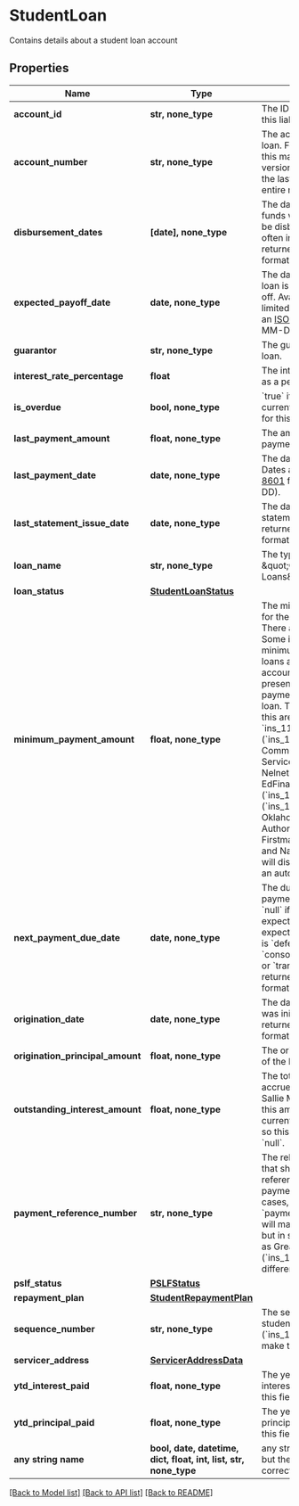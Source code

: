 # StudentLoan

Contains details about a student loan account

## Properties
Name | Type | Description | Notes
------------ | ------------- | ------------- | -------------
**account_id** | **str, none_type** | The ID of the account that this liability belongs to. | 
**account_number** | **str, none_type** | The account number of the loan. For some institutions, this may be a masked version of the number (e.g., the last 4 digits instead of the entire number). | 
**disbursement_dates** | **[date], none_type** | The dates on which loaned funds were disbursed or will be disbursed. These are often in the past. Dates are returned in an [ISO 8601](https://wikipedia.org/wiki/ISO_8601) format (YYYY-MM-DD). | 
**expected_payoff_date** | **date, none_type** | The date when the student loan is expected to be paid off. Availability for this field is limited. Dates are returned in an [ISO 8601](https://wikipedia.org/wiki/ISO_8601) format (YYYY-MM-DD). | 
**guarantor** | **str, none_type** | The guarantor of the student loan. | 
**interest_rate_percentage** | **float** | The interest rate on the loan as a percentage. | 
**is_overdue** | **bool, none_type** | &#x60;true&#x60; if a payment is currently overdue. Availability for this field is limited. | 
**last_payment_amount** | **float, none_type** | The amount of the last payment. | 
**last_payment_date** | **date, none_type** | The date of the last payment. Dates are returned in an [ISO 8601](https://wikipedia.org/wiki/ISO_8601) format (YYYY-MM-DD). | 
**last_statement_issue_date** | **date, none_type** | The date of the last statement. Dates are returned in an [ISO 8601](https://wikipedia.org/wiki/ISO_8601) format (YYYY-MM-DD). | 
**loan_name** | **str, none_type** | The type of loan, e.g., \&quot;Consolidation Loans\&quot;. | 
**loan_status** | [**StudentLoanStatus**](StudentLoanStatus.md) |  | 
**minimum_payment_amount** | **float, none_type** | The minimum payment due for the next billing cycle. There are some exceptions: Some institutions require a minimum payment across all loans associated with an account number. Our API presents that same minimum payment amount on each loan. The institutions that do this are: Great Lakes ( &#x60;ins_116861&#x60;), Firstmark (&#x60;ins_116295&#x60;), Commonbond Firstmark Services (&#x60;ins_116950&#x60;), Nelnet (&#x60;ins_116528&#x60;), EdFinancial Services (&#x60;ins_116304&#x60;), Granite State (&#x60;ins_116308&#x60;), and Oklahoma Student Loan Authority (&#x60;ins_116945&#x60;). Firstmark (&#x60;ins_116295&#x60; ) and Navient (&#x60;ins_116248&#x60;) will display as $0 if there is an autopay program in effect. | 
**next_payment_due_date** | **date, none_type** | The due date for the next payment. The due date is &#x60;null&#x60; if a payment is not expected. A payment is not expected if &#x60;loan_status.type&#x60; is &#x60;deferment&#x60;, &#x60;in_school&#x60;, &#x60;consolidated&#x60;, &#x60;paid in full&#x60;, or &#x60;transferred&#x60;. Dates are returned in an [ISO 8601](https://wikipedia.org/wiki/ISO_8601) format (YYYY-MM-DD). | 
**origination_date** | **date, none_type** | The date on which the loan was initially lent. Dates are returned in an [ISO 8601](https://wikipedia.org/wiki/ISO_8601) format (YYYY-MM-DD).  | 
**origination_principal_amount** | **float, none_type** | The original principal balance of the loan. | 
**outstanding_interest_amount** | **float, none_type** | The total dollar amount of the accrued interest balance. For Sallie Mae ( &#x60;ins_116944&#x60;), this amount is included in the current balance of the loan, so this field will return as &#x60;null&#x60;. | 
**payment_reference_number** | **str, none_type** | The relevant account number that should be used to reference this loan for payments. In the majority of cases, &#x60;payment_reference_number&#x60; will match a&#x60;ccount_number,&#x60; but in some institutions, such as Great Lakes (&#x60;ins_116861&#x60;), it will be different. | 
**pslf_status** | [**PSLFStatus**](PSLFStatus.md) |  | 
**repayment_plan** | [**StudentRepaymentPlan**](StudentRepaymentPlan.md) |  | 
**sequence_number** | **str, none_type** | The sequence number of the student loan. Heartland ECSI (&#x60;ins_116948&#x60;) does not make this field available. | 
**servicer_address** | [**ServicerAddressData**](ServicerAddressData.md) |  | 
**ytd_interest_paid** | **float, none_type** | The year to date (YTD) interest paid. Availability for this field is limited. | 
**ytd_principal_paid** | **float, none_type** | The year to date (YTD) principal paid. Availability for this field is limited. | 
**any string name** | **bool, date, datetime, dict, float, int, list, str, none_type** | any string name can be used but the value must be the correct type | [optional]

[[Back to Model list]](../README.md#documentation-for-models) [[Back to API list]](../README.md#documentation-for-api-endpoints) [[Back to README]](../README.md)


